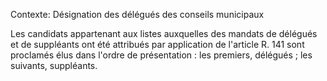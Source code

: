 Contexte: Désignation des délégués des conseils municipaux

Les candidats appartenant aux listes auxquelles des mandats de délégués et de suppléants ont été attribués par application de l'article R. 141 sont proclamés élus dans l'ordre de présentation : les premiers, délégués ; les suivants, suppléants.